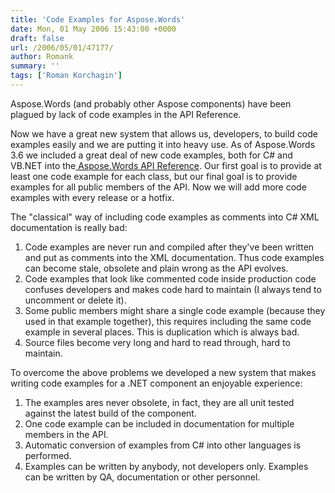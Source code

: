 ```yaml
---
title: 'Code Examples for Aspose.Words'
date: Mon, 01 May 2006 15:43:00 +0000
draft: false
url: /2006/05/01/47177/
author: Romank
summary: ''
tags: ['Roman Korchagin']
---
```


Aspose.Words (and probably other Aspose components) have been plagued by lack of code examples in the API Reference.

Now we have a great new system that allows us, developers, to build code examples easily and we are putting it into heavy use. As of Aspose.Words 3.6 we included a great deal of new code examples, both for C# and VB.NET into the[ Aspose.Words API Reference][1]. Our first goal is to provide at least one code example for each class, but our final goal is to provide examples for all public members of the API. Now we will add more code examples with every release or a hotfix.

The "classical" way of including code examples as comments into C# XML documentation is really bad:

1.  Code examples are never run and compiled after they've been written and put as comments into the XML documentation. Thus code examples can become stale, obsolete and plain wrong as the API evolves.
2.  Code examples that look like commented code inside production code confuses developers and makes code hard to maintain (I always tend to uncomment or delete it).
3.  Some public members might share a single code example (because they used in that example together), this requires including the same code example in several places. This is duplication which is always bad.
4.  Source files become very long and hard to read through, hard to maintain.

To overcome the above problems we developed a new system that makes writing code examples for a .NET component an enjoyable experience:

1.  The examples ares never obsolete, in fact, they are all unit tested against the latest build of the component.
2.  One code example can be included in documentation for multiple members in the API.
3.  Automatic conversion of examples from C# into other languages is performed.
4.  Examples can be written by anybody, not developers only. Examples can be written by QA, documentation or other personnel.




[1]: http://www.aspose.com/Products/Aspose.Words/Api/index.html



